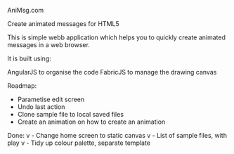AniMsg.com

Create animated messages for HTML5

This is simple webb application which helps you to quickly create animated messages in a web browser.

It is built using: 

AngularJS to organise the code
FabricJS to manage the drawing canvas 

Roadmap:
- Parametise edit screen
- Undo last action
- Clone sample file to local saved files
- Create an animation on how to create an animation

Done:
v - Change home screen to static canvas
v - List of sample files, with play
v - Tidy up colour palette, separate template